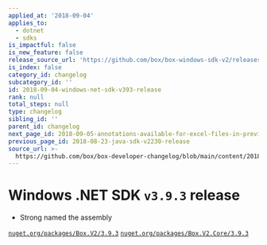 ```yaml
---
applied_at: '2018-09-04'
applies_to:
  - dotnet
  - sdks
is_impactful: false
is_new_feature: false
release_source_url: 'https://github.com/box/box-windows-sdk-v2/releases/tag/v3.9.3'
is_index: false
category_id: changelog
subcategory_id: ''
id: 2018-09-04-windows-net-sdk-v393-release
rank: null
total_steps: null
type: changelog
sibling_id: ''
parent_id: changelog
next_page_id: 2018-09-05-annotations-available-for-excel-files-in-preview
previous_page_id: 2018-08-23-java-sdk-v2230-release
source_url: >-
  https://github.com/box/box-developer-changelog/blob/main/content/2018/09-04-windows-net-sdk-v393-release.md
---
```

# Windows .NET SDK `v3.9.3` release

- Strong named the assembly

[`nuget.org/packages/Box.V2/3.9.3`](https://www.nuget.org/packages/Box.V2/3.9.3)
[`nuget.org/packages/Box.V2.Core/3.9.3`](https://www.nuget.org/packages/Box.V2.Core/3.9.3)